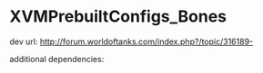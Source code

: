 # XVMPrebuiltConfigs_Bones


dev url:
http://forum.worldoftanks.com/index.php?/topic/316189-





additional dependencies:


